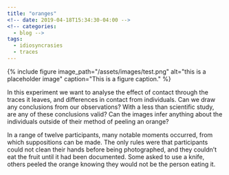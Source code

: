 ```yaml
---
title: "oranges"
<!-- date: 2019-04-18T15:34:30-04:00 -->
<!-- categories:
  - blog -->
tags:
  - idiosyncrasies
  - traces
---
```


{% include figure image_path="/assets/images/test.png" alt="this is a placeholder image" caption="This is a figure caption." %}

In this experiment we want to analyse the effect of contact through the traces it leaves, and differences in contact from individuals. Can we draw any conclusions from our observations? With a less than scientific study, are any of these conclusions valid? Can the images infer anything about the individuals outside of their method of peeling an orange?

In a range of twelve participants, many notable moments occurred, from which suppositions can be made. The only rules were that participants could not clean their hands before being photographed, and they couldn’t eat the fruit until it had been documented. Some asked to use a knife, others peeled the orange knowing they would not be the person eating it.

